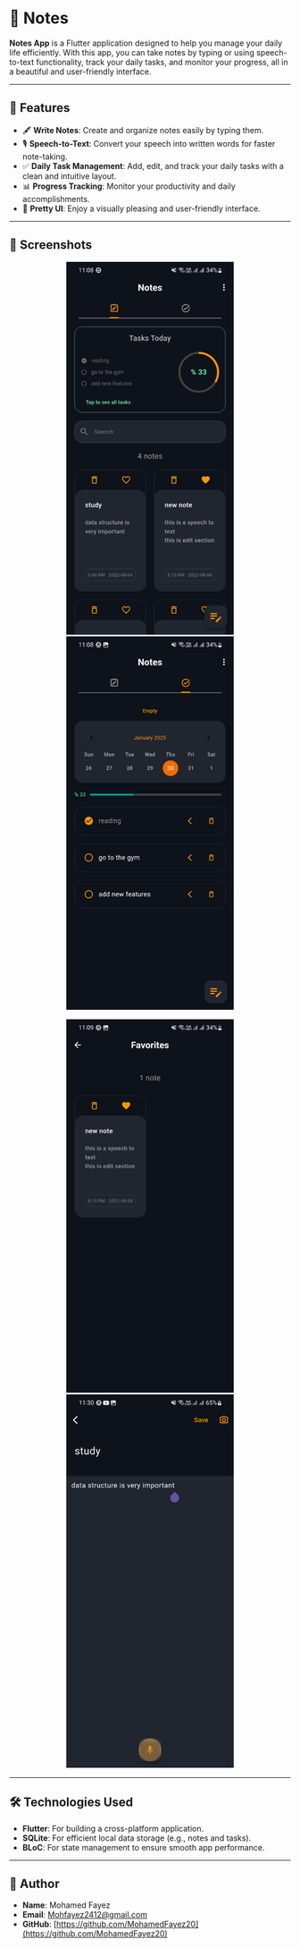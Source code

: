 # 📝 Notes

**Notes App** is a Flutter application designed to help you manage your daily life efficiently. With this app, you can take notes by typing or using speech-to-text functionality, track your daily tasks, and monitor your progress, all in a beautiful and user-friendly interface.

---

## 🚀 Features
- 🖋️ **Write Notes**: Create and organize notes easily by typing them.
- 🎙️ **Speech-to-Text**: Convert your speech into written words for faster note-taking.
- ✅ **Daily Task Management**: Add, edit, and track your daily tasks with a clean and intuitive layout.
- 📊 **Progress Tracking**: Monitor your productivity and daily accomplishments.
- 🎨 **Pretty UI**: Enjoy a visually pleasing and user-friendly interface.

---

## 📸 Screenshots
<p align="center">
  <img src="images/1.png" alt="Home Screen" width="300" />
  <img src="images/2.png" alt="Note Creation" width="300"/>
</p>

<p align="center">
  <img src="images/3.png" alt="Task Tracking" width="300" />
  <img src="images/4.png" alt="Task Tracking" width="300" />
</p>

---

## 🛠️ Technologies Used
- **Flutter**: For building a cross-platform application.
- **SQLite**: For efficient local data storage (e.g., notes and tasks).
- **BLoC**: For state management to ensure smooth app performance.

---
## 👤 Author
- **Name**: Mohamed Fayez
- **Email**: [Mohfayez2412@gmail.com](mailto:Mohfayez2412@gmail.com)
- **GitHub**: [https://github.com/MohamedFayez20](https://github.com/MohamedFayez20)

